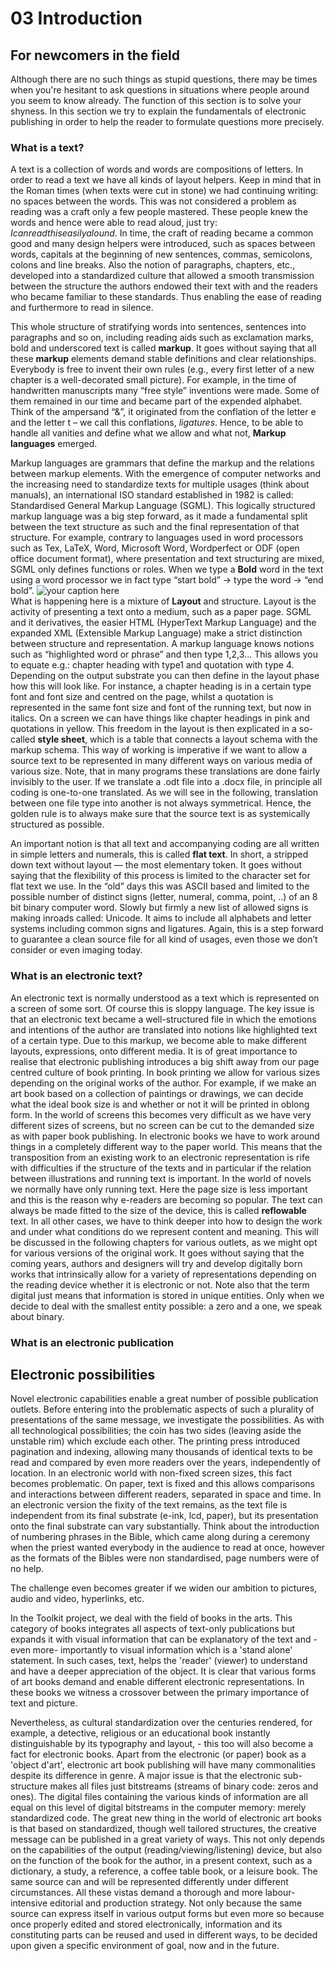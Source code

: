 # 03 Introduction

## For newcomers in the field

Although there are no such things as stupid questions, there may be times when you're hesitant to ask questions in situations where people around you seem to know already. The function of this section is to solve your shyness. In this section we try to explain the fundamentals of electronic publishing in order to help the reader to formulate questions more precisely.


### What is a text?

A text is a collection of words and words are compositions of letters. In order to read a text we have all kinds of layout helpers. Keep in mind that in the Roman times (when texts were cut in stone) we had continuing writing: no spaces between the words. This was not considered a problem as reading was a craft only a few people mastered. These people knew the words and hence were able to read aloud, just try: *Icanreadthiseasilyalound*. In time, the craft of reading became a common good and many design helpers were introduced, such as spaces between words, capitals at the beginning of new sentences, commas, semicolons, colons and line breaks. Also the notion of paragraphs, chapters, etc., developed into a standardized culture that allowed a smooth transmission between the structure the authors endowed their text with and the readers who became familiar to these standards. Thus enabling the ease of reading and furthermore to read in silence.

This whole structure of stratifying words into sentences, sentences into paragraphs and so on, including reading aids such as exclamation marks, bold and underscored text is called **markup**. It goes without saying that all these **markup** elements demand stable definitions and clear relationships. Everybody is free to invent their own rules (e.g., every first letter of a new chapter is a well-decorated small picture). For example, in the time of handwritten manuscripts many “free style” inventions were made. Some of them remained in our time and became part of the expended alphabet. Think of the ampersand “&”, it originated from the conflation of the letter e and the letter t – we call this conflations, *ligatures*. Hence, to be able to handle all vanities <!--it is not clear what you mean by 'vanities' in this context-->  and define what we allow and what not, **Markup languages** emerged.

Markup languages are grammars that define the markup and the relations between markup elements. With the emergence of computer networks and the increasing need to standardize texts for multiple usages (think about manuals), an international ISO standard established in 1982 is called: Standardised General Markup Language (SGML). This logically structured markup language was a big step forward, as it made a fundamental split between the text structure as such and the final representation of that structure. For example, contrary to languages used in word processors such as Tex, LaTeX, Word, Microsoft Word, Wordperfect or ODF (open office document format), where presentation and text structuring are mixed, SGML only defines functions or roles. When we type a **Bold** word in the text using a word processor we in fact type “start bold” -\> type the word -\> “end bold”. <!--Kimmy and Loes, perhaps this can be made clearer with an image? -->
![your caption here](../images/_in_progress/03_1_intro_mixture_layout "MIXTURE")  
What is happening here is a mixture of **Layout** and structure. Layout is the activity of presenting a text onto a medium, such as a paper page. SGML and it derivatives, the easier HTML (HyperText Markup Language) and the expanded XML (Extensible Markup Language) make a strict distinction between structure and
representation. A markup language knows notions such as “highlighted word or phrase” and then type 1,2,3... This allows you to equate e.g.: chapter heading with type1 and quotation with type 4. Depending on the output substrate you can then define in the layout phase how this will look like. For instance, a chapter heading is in a certain type font and font size and centred on the page, whilst a quotation is represented in the same font size and font of the running text, but now in italics. On a screen we can have things like chapter headings in pink and quotations in yellow. This freedom in the layout is then explicated in a so-called **style sheet**, which is a table that connects a layout schema with the
markup schema. This way of working is imperative if we want to allow a source text to be represented in many different ways on various media of various size. Note, that in many programs these translations are done fairly invisibly to the user. If we translate a .odt file into a .docx file, in principle all coding is one-to-one translated. As we will see in the following, translation between one file type into another is not always symmetrical. Hence, the golden rule is to always make sure that the source text is as systemically structured as possible.

An important notion is that all text and accompanying coding are all written in simple letters and numerals, this is called **flat text**. In short, a stripped down text without layout — the most elementary token. It goes without saying that the flexibility of this process is limited to the character set for flat text we use. In the “old” days this was ASCII based and limited to the possible number of distinct signs (letter, numeral, comma, point, ..) of an 8 bit binary computer
word. Slowly but firmly a new list of allowed signs is making inroads called: Unicode. It aims to include all alphabets and letter systems including common signs and ligatures. Again, this is a step forward to guarantee a clean source file for all kind of usages, even those we don’t consider or even imaging today.

### What is an electronic text?

An electronic text is normally understood as a text which is represented on a screen of some sort. Of course this is sloppy language. The key issue is that an electronic text became a well-structured file in which the emotions and intentions of the author are translated into notions like highlighted text of a certain type. Due to this markup, we become able to make different layouts, expressions, onto different media. It is of great importance to realise that electronic publishing introduces a big shift away from our page centred culture of book printing. In book printing we allow for various sizes depending on the original works of the author. For example, if we make an art book based on a collection of paintings or drawings, we can decide what the ideal book size is and whether or not it will be printed in oblong form. In the world of screens this becomes very difficult as we have very different sizes of screens, but no screen can be cut to the demanded size as with paper book publishing. In electronic books we have to work around things in a completely different way to the paper world. This means that the transposition from an existing work to an electronic representation is rife with difficulties if the structure of the texts and in particular if the relation between illustrations and running text is important. In the world of novels we normally have only running text. Here the page size is less important and this is the reason why e-readers are becoming
so popular. The text can always be made fitted to the size of the
device, this is called **reflowable** text. In all other cases, we have
to think deeper into how to design the work and under what conditions do
we represent content and meaning. This will be discussed in the following chapters for various outlets, as we might opt for various versions of the original work. It goes without saying that the coming years, authors and designers will try and develop digitally born works that intrinsically allow for a variety of representations depending on the reading device whether it is electronic or not. Note also that the term digital just means that information is stored in unique entities. Only when we decide to deal with the smallest entity possible: a zero and a one, we speak about binary.

### What is an electronic publication
<!-- Silvio: I'd maybe add a subchapter titled "what is an electronic publication?" in which i'd express the fact that ebooks are not necessarily in conventional forms such as epub or ibook, mentioning for instance project gutenberg where the majority of ebooks are general-purpose txt files. I would do so in order to explain that a structured text file pave the way for new formats of publication that involve non conventional publishing platforms like email, twitter, etc. -->

## Electronic possibilities

Novel electronic capabilities enable a great number of possible
publication outlets. Before entering into the problematic aspects of
such a plurality of presentations of the same message, we investigate
the possibilities. As with all technological possibilities; the coin has
two sides (leaving aside the unstable rim) which exclude each other. The
printing press introduced pagination and indexing, allowing many
thousands of identical texts to be read and compared by even more
readers over the years, independently of location. In an electronic
world with non-fixed screen sizes, this fact becomes problematic. On
paper, text is fixed and this allows comparisons and interactions
between different readers, separated in space and time. In an
electronic version the fixity of the text remains, as the text file is
independent from its final substrate (e-ink, lcd, paper), but its
presentation onto the final substrate can vary substantially. Think
about the introduction of numbering phrases in the Bible, which came
along during a ceremony when the priest wanted everybody in the
audience to read at once, however as the formats of the Bibles were non
standardised, page numbers were of no help. <!-- is there more information to back this anecdote? e.g name of priest, year this happened? -->

The challenge even becomes greater if we widen our ambition to pictures,
audio and video, hyperlinks, etc.

In the Toolkit project, we deal with the field of books in the arts. This
category of books integrates all aspects of text-only publications but
expands it with visual information that can be explanatory of the text
and -even more- importantly to visual information which is a 'stand
alone' statement. In such cases, text, helps the 'reader' (viewer) to understand and have a deeper appreciation of the object. It is clear that various forms of art books demand and enable different electronic
representations. In these books we witness a crossover between the
primary importance of text and picture.

Nevertheless, as cultural standardization over the centuries
rendered, for example, a detective, religious or an educational book
instantly distinguishable by its typography and layout, - this too will
also become a fact for electronic books. Apart from the electronic (or
paper) book as a 'object d'art', electronic art book publishing will
have many commonalities despite its difference in genre. A major issue
is that the electronic sub-structure makes all files just bitstreams
(streams of binary code: zeros and ones). The digital files containing
the various kinds of information are all equal on this level of digital
bitstreams in the computer memory: merely standardized code. The great
new thing in the world of electronic art books is that based on
standardized, though well tailored structures, the creative message can
be published in a great variety of ways. This not only depends on the
capabilities of the output (reading/viewing/listening) device, but also
on the function of the book for the author, in a present context, such
as a dictionary, a study, a reference, a coffee table book, or a leisure
book. The same source can and will be represented differently under
different circumstances. All these vistas demand a thorough and more labour-intensive editorial and production strategy. Not only because the same source can express itself in various output forms but even more so because once properly edited and stored electronically, information and its constituting parts can be reused and used in different ways, to be decided upon given a specific environment of goal, now and in the future.

<!-- Silvio: Here I'd maybe add that these possibilities require more work for all the parties involved. An example comes from web design: since the advent of responsiveness the work of designers doubled. -->
